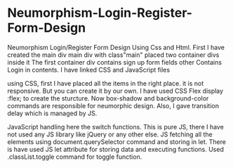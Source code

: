 # Neumorphism-Login-Register-Form-Design
Neumorphism Login/Register Form Design Using Css and Html.
First I have created the main div
main div with class"main"
placed two container divs inside it
The first container div contains sign up form fields 
other Contains Login in contents.
 I have linked CSS and JavaScript files
 
 using CSS, first I have placed all the items in the right place.
  it is not responsive. But you can create it by our own.
   I have used CSS Flex display :flex; to create the sturcture. Now box-shadow and background-color commands are responsible for neumorphic design. Also, I gave transition delay which is managed by JS.
   
   JavaScript handling here the switch functions. This is pure JS, there I have not used any JS library like jQuery or any other else. JS fetching all the elements using document.querySelector command and storing in let. There is have used JS let attribute for storing data and executing functions. Used .classList.toggle command for toggle function.
   
   

